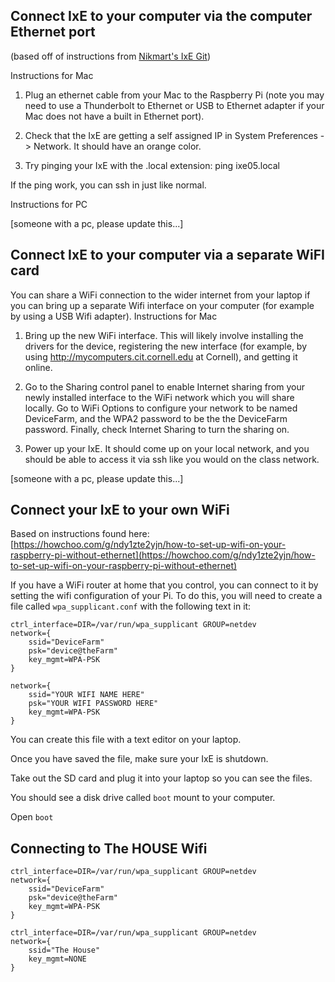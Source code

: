 
## Connect IxE to your computer via the computer Ethernet port

(based off of instructions from [Nikmart's IxE Git](https://github.com/nikmart/interaction-engine/wiki/Connect-IxE-to-your-computer-via-Ethernet-port))

Instructions for Mac

1. Plug an ethernet cable from your Mac to the Raspberry Pi (note you may need to use a Thunderbolt to Ethernet or USB to Ethernet adapter if your Mac does not have a built in Ethernet port).

2. Check that the IxE are getting a self assigned IP in System Preferences -> Network. It should have an orange color.

3. Try pinging your IxE with the .local extension: ping ixe05.local

If the ping work, you can ssh in just like normal.

Instructions for PC

[someone with a pc, please update this...]

## Connect IxE to your computer via a separate WiFI card

You can share a WiFi connection to the wider internet from your laptop if you can bring up a separate Wifi interface on your computer (for example by using a USB Wifi adapter).
Instructions for Mac

1. Bring up the new WiFi interface. This will likely involve installing the drivers for the device, registering the new interface (for example, by using http://mycomputers.cit.cornell.edu at Cornell), and getting it online.

1. Go to the Sharing control panel to enable Internet sharing from your newly installed interface to the WiFi network which you will share locally. Go to WiFi Options to configure your network to be named DeviceFarm, and the WPA2 password to be the the DeviceFarm password. Finally, check Internet Sharing to turn the sharing on.

1. Power up your IxE. It should come up on your local network, and you should be able to access it via ssh like you would on the class network.

[someone with a pc, please update this...]

## Connect your IxE to your own WiFi

Based on instructions found here: [https://howchoo.com/g/ndy1zte2yjn/how-to-set-up-wifi-on-your-raspberry-pi-without-ethernet](https://howchoo.com/g/ndy1zte2yjn/how-to-set-up-wifi-on-your-raspberry-pi-without-ethernet)

If you have a WiFi router at home that you control, you can connect to it by setting the wifi configuration of your Pi. To do this, you will need to create a file called `wpa_supplicant.conf` with the following text in it:

```shell
ctrl_interface=DIR=/var/run/wpa_supplicant GROUP=netdev
network={
    ssid="DeviceFarm"
    psk="device@theFarm"
    key_mgmt=WPA-PSK
}

network={
    ssid="YOUR WIFI NAME HERE"
    psk="YOUR WIFI PASSWORD HERE"
    key_mgmt=WPA-PSK
}
```

You can create this file with a text editor on your laptop.

Once you have saved the file, make sure your IxE is shutdown.

Take out the SD card and plug it into your laptop so you can see the files.

You should see a disk drive called `boot` mount to your computer.

Open `boot`

## Connecting to The HOUSE Wifi

```shell
ctrl_interface=DIR=/var/run/wpa_supplicant GROUP=netdev
network={
    ssid="DeviceFarm"
    psk="device@theFarm"
    key_mgmt=WPA-PSK
}

ctrl_interface=DIR=/var/run/wpa_supplicant GROUP=netdev
network={
    ssid="The House"
    key_mgmt=NONE
}
```